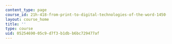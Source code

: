 ```yaml
---
content_type: page
course_id: 21h-418-from-print-to-digital-technologies-of-the-word-1450-present-fall-2005
layout: course_home
title: ''
type: course
uid: 05254690-05c9-d7f3-b1db-b6bc729477af
---
```

